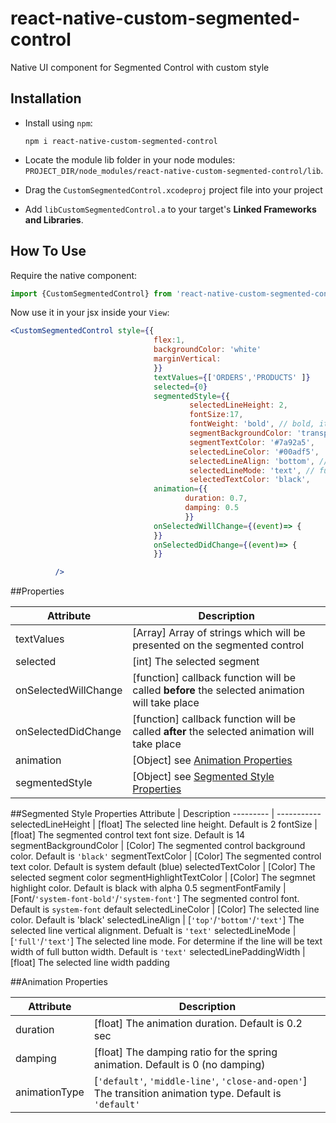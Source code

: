 # react-native-custom-segmented-control
Native UI component for Segmented Control with custom style


## Installation

- Install using `npm`:

	```
	npm i react-native-custom-segmented-control
	```

- Locate the module lib folder in your node modules:
	`PROJECT_DIR/node_modules/react-native-custom-segmented-control/lib`.

- Drag the `CustomSegmentedControl.xcodeproj` project file into your project

- Add `libCustomSegmentedControl.a` to your target's **Linked Frameworks and Libraries**.

## How To Use
Require the native component:

```js
import {CustomSegmentedControl} from 'react-native-custom-segmented-control'
```

Now use it in your jsx inside your `View`:

```jsx
<CustomSegmentedControl style={{
								flex:1,
                                backgroundColor: 'white'	
                                marginVertical: 
                                }}
                                textValues={['ORDERS','PRODUCTS' ]}
                                selected={0}
                                segmentedStyle={{
                                		selectedLineHeight: 2,
                                		fontSize:17,
                                		fontWeight: 'bold', // bold, italic, regular (default)
                                		segmentBackgroundColor: 'transparent',
                                		segmentTextColor: '#7a92a5',
                                		selectedLineColor: '#00adf5',
                                		selectedLineAlign: 'bottom', // top/bottom/text
                                		selectedLineMode: 'text', // full/text
                                		selectedTextColor: 'black',                                                  selectedLinePaddingWidth: 30,                                                   segmentFontFamily: 'system-font-bold'                                                 }}
                                animation={{
                                	   duration: 0.7,
                                	   damping: 0.5
                                	   }}
                               	onSelectedWillChange={(event)=> {
                               	}}
                               	onSelectedDidChange={(event)=> {
                               	}}

          />
```

##Properties

Attribute | Description
-------- | -----------
textValues | [Array] Array of strings which will be presented on the segmented control
selected | [int] The selected segment
onSelectedWillChange | [function] callback function will be called **before** the selected animation will take place
onSelectedDidChange | [function] callback function will be called **after** the selected animation will take place
animation | [Object] see [Animation Properties](README.md#animation-properties)
segmentedStyle | [Object] see [Segmented Style Properties](README.md#segmented-style-properties)

                                                 
##Segmented Style Properties
Attribute | Description
--------- | -----------
selectedLineHeight | [float] The selected line height. Default is 2
fontSize | [float] The segmented control text font size. Default is 14
segmentBackgroundColor | [Color] The segmented control background color. Default is `'black'`
segmentTextColor | [Color] The segmented control text color. Default is system default (blue)
selectedTextColor | [Color] The selected segment color
segmentHighlightTextColor | [Color] The segmnet highlight color. Default is black with alpha 0.5
segmentFontFamily | [Font/`'system-font-bold'`/`'system-font'`] The segmented control font. Default is `system-font` default
selectedLineColor | [Color] The selected line color. Default is 'black'
selectedLineAlign | [`'top'`/`'bottom'`/`'text'`] The selected line vertical alignment. Defualt is `'text'`
selectedLineMode | [`'full'`/`'text'`] The selected line mode. For determine if the line will be text width of full button width. Default is `'text'`
selectedLinePaddingWidth | [float] The selected line width padding



##Animation Properties
 
Attribute | Description
--------- | -----------
duration | [float] The animation duration. Default is 0.2 sec
damping | [float] The damping ratio for the spring animation. Default is 0 (no damping)
animationType | [`'default'`, `'middle-line'`, `'close-and-open'`] The transition animation type. Default is `'default'`
